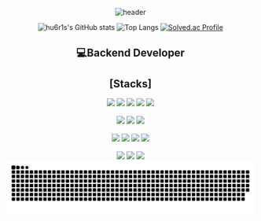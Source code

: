 <!--
**hu6r1s/hu6r1s** is a ✨ _special_ ✨ repository because its `README.md` (this file) appears on your GitHub profile.

Here are some ideas to get you started:

- 🔭 I’m currently working on ...
- 🌱 I’m currently learning ...
- 👯 I’m looking to collaborate on ...
- 🤔 I’m looking for help with ...
- 💬 Ask me about ...
- 📫 How to reach me: ...
- 😄 Pronouns: ...
- ⚡ Fun fact: ...
-->
<div align='center'>
  
![header](https://capsule-render.vercel.app/api?type=waving&color=auto&height=300&section=header&text=Hello,%20there!&fontSize=90&animation=fadeIn&fontAlignY=35&desc=Welcome%20to%20hu6r1s's%20Github%20Profile.&descAlignY=51&descAlign=62)

![hu6r1s's GitHub stats](https://github-readme-stats.vercel.app/api?username=hu6r1s&show_icons=true&theme=cobalt)
![Top Langs](https://github-readme-stats.vercel.app/api/top-langs/?username=hu6r1s&layout=compact&theme=cobalt)
[![Solved.ac Profile](http://mazassumnida.wtf/api/generate_badge?boj=hu6r1s)](https://solved.ac/hu6r1s)
  
## 💻Backend Developer

## [Stacks]
  
<img src="https://img.shields.io/badge/HTML5-E34F26?style=for-the-badge&logo=HTML5&logoColor=white">
<img src="https://img.shields.io/badge/CSS3-1572b6?style=for-the-badge&logo=CSS3&logoColor=white">
<img src="https://img.shields.io/badge/JavaScript-F7DF1E?style=for-the-badge&logo=JavaScript&logoColor=black">
<img src="https://img.shields.io/badge/typescript-3178c6?style=for-the-badge&logo=typescript&logoColor=white">
<img src="https://img.shields.io/badge/python-3776ab?style=for-the-badge&logo=python&logoColor=white"><br/><br/>
<img src="https://img.shields.io/badge/React-61DAFB?style=for-the-badge&logo=React&logoColor=black">
<img src="https://img.shields.io/badge/NestJS-e0234e?style=for-the-badge&logo=NestJS&logoColor=white">
<img src="https://img.shields.io/badge/Spring-6DB33F?style=for-the-badge&logo=Spring&logoColor=white"><br/><br/>
<img src="https://img.shields.io/badge/MongoDB-47a248?style=for-the-badge&logo=MongoDB&logoColor=white">
<img src="https://img.shields.io/badge/MySQL-4479a1?style=for-the-badge&logo=Mysql&logoColor=white">
<img src="https://img.shields.io/badge/Apache-D22128?style=for-the-badge&logo=Apache&logoColor=white">
<img src="https://img.shields.io/badge/Nginx-009639?style=for-the-badge&logo=Nginx&logoColor=white"><br/><br/>
<img src="https://img.shields.io/badge/github-181717?style=for-the-badge&logo=github&logoColor=white">
<img src="https://img.shields.io/badge/git-F05032?style=for-the-badge&logo=git&logoColor=white">
<img src="https://img.shields.io/badge/Docker-2496ED?style=for-the-badge&logo=Docker&logoColor=white">

<picture>
  <source media="(prefers-color-scheme: dark)" srcset="https://raw.githubusercontent.com/platane/platane/output/github-contribution-grid-snake-dark.svg">
  <source media="(prefers-color-scheme: light)" srcset="https://raw.githubusercontent.com/platane/platane/output/github-contribution-grid-snake.svg">
  <img alt="github contribution grid snake animation" src="https://raw.githubusercontent.com/platane/platane/output/github-contribution-grid-snake.svg">
</picture>
</div>
